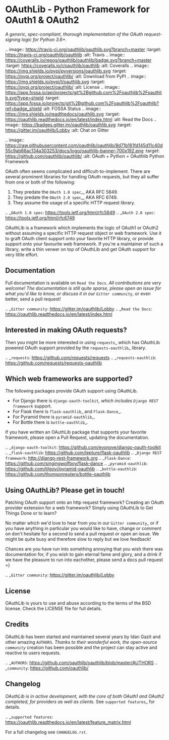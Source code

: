OAuthLib - Python Framework for OAuth1 & OAuth2
===============================================

*A generic, spec-compliant, thorough implementation of the OAuth request-signing
logic for Python 3.6+.*

.. image:: https://travis-ci.org/oauthlib/oauthlib.svg?branch=master
  :target: https://travis-ci.org/oauthlib/oauthlib
  :alt: Travis
.. image:: https://coveralls.io/repos/oauthlib/oauthlib/badge.svg?branch=master
  :target: https://coveralls.io/r/oauthlib/oauthlib
  :alt: Coveralls
.. image:: https://img.shields.io/pypi/pyversions/oauthlib.svg
  :target: https://pypi.org/project/oauthlib/
  :alt: Download from PyPI
.. image:: https://img.shields.io/pypi/l/oauthlib.svg
  :target: https://pypi.org/project/oauthlib/
  :alt: License
.. image:: https://app.fossa.io/api/projects/git%2Bgithub.com%2Foauthlib%2Foauthlib.svg?type=shield
   :target: https://app.fossa.io/projects/git%2Bgithub.com%2Foauthlib%2Foauthlib?ref=badge_shield
   :alt: FOSSA Status
.. image:: https://img.shields.io/readthedocs/oauthlib.svg
  :target: https://oauthlib.readthedocs.io/en/latest/index.html
  :alt: Read the Docs
.. image:: https://badges.gitter.im/oauthlib/oauthlib.svg
  :target: https://gitter.im/oauthlib/Lobby
  :alt: Chat on Gitter


.. image:: https://raw.githubusercontent.com/oauthlib/oauthlib/8d71b161fd145d11c40d55c9ab66ac134a303253/docs/logo/oauthlib-banner-700x192.png
  :target: https://github.com/oauthlib/oauthlib/
  :alt: OAuth + Python = OAuthlib Python Framework


OAuth often seems complicated and difficult-to-implement. There are several
prominent libraries for handling OAuth requests, but they all suffer from one or
both of the following:

1. They predate the `OAuth 1.0 spec`_, AKA RFC 5849.
2. They predate the `OAuth 2.0 spec`_, AKA RFC 6749.
3. They assume the usage of a specific HTTP request library.

.. _`OAuth 1.0 spec`: https://tools.ietf.org/html/rfc5849
.. _`OAuth 2.0 spec`: https://tools.ietf.org/html/rfc6749

OAuthLib is a framework which implements the logic of OAuth1 or OAuth2 without
assuming a specific HTTP request object or web framework. Use it to graft OAuth
client support onto your favorite HTTP library, or provide support onto your
favourite web framework. If you're a maintainer of such a library, write a thin
veneer on top of OAuthLib and get OAuth support for very little effort.


Documentation
--------------

Full documentation is available on `Read the Docs`_. All contributions are very
welcome! The documentation is still quite sparse, please open an issue for what
you'd like to know, or discuss it in our `Gitter community`_, or even better, send a
pull request!

.. _`Gitter community`: https://gitter.im/oauthlib/Lobby
.. _`Read the Docs`: https://oauthlib.readthedocs.io/en/latest/index.html

Interested in making OAuth requests?
------------------------------------

Then you might be more interested in using `requests`_ which has OAuthLib
powered OAuth support provided by the `requests-oauthlib`_ library.

.. _`requests`: https://github.com/requests/requests
.. _`requests-oauthlib`: https://github.com/requests/requests-oauthlib

Which web frameworks are supported?
-----------------------------------

The following packages provide OAuth support using OAuthLib.

- For Django there is `django-oauth-toolkit`_, which includes `Django REST framework`_ support.
- For Flask there is `flask-oauthlib`_ and `Flask-Dance`_.
- For Pyramid there is `pyramid-oauthlib`_.
- For Bottle there is `bottle-oauthlib`_.

If you have written an OAuthLib package that supports your favorite framework,
please open a Pull Request, updating the documentation.

.. _`django-oauth-toolkit`: https://github.com/evonove/django-oauth-toolkit
.. _`flask-oauthlib`: https://github.com/lepture/flask-oauthlib
.. _`Django REST framework`: http://django-rest-framework.org
.. _`Flask-Dance`: https://github.com/singingwolfboy/flask-dance
.. _`pyramid-oauthlib`: https://github.com/tilgovi/pyramid-oauthlib
.. _`bottle-oauthlib`: https://github.com/thomsonreuters/bottle-oauthlib

Using OAuthLib? Please get in touch!
------------------------------------
Patching OAuth support onto an http request framework? Creating an OAuth
provider extension for a web framework? Simply using OAuthLib to Get Things Done
or to learn?

No matter which we'd love to hear from you in our `Gitter community`_ or if you have
anything in particular you would like to have, change or comment on don't
hesitate for a second to send a pull request or open an issue. We might be quite
busy and therefore slow to reply but we love feedback!

Chances are you have run into something annoying that you wish there was
documentation for, if you wish to gain eternal fame and glory, and a drink if we
have the pleasure to run into eachother, please send a docs pull request =)

.. _`Gitter community`: https://gitter.im/oauthlib/Lobby

License
-------

OAuthLib is yours to use and abuse according to the terms of the BSD license.
Check the LICENSE file for full details.

Credits
-------

OAuthLib has been started and maintained several years by Idan Gazit and other
amazing `AUTHORS`_. Thanks to their wonderful work, the open-source `community`_
creation has been possible and the project can stay active and reactive to users
requests.


.. _`AUTHORS`: https://github.com/oauthlib/oauthlib/blob/master/AUTHORS
.. _`community`: https://github.com/oauthlib/

Changelog
---------

*OAuthLib is in active development, with the core of both OAuth1 and OAuth2
completed, for providers as well as clients.* See `supported features`_ for
details.

.. _`supported features`: https://oauthlib.readthedocs.io/en/latest/feature_matrix.html

For a full changelog see ``CHANGELOG.rst``.
